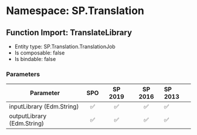 # Namespace: SP.Translation

## Function Import: TranslateLibrary

- Entity type: SP.Translation.TranslationJob
- Is composable: false
- Is bindable: false

### Parameters

Parameter | SPO | SP 2019 | SP 2016 | SP 2013
----------|:---:|:-------:|:-------:|:-------
inputLibrary (Edm.String) | ✅ | ✅ | ✅ | ✅
outputLibrary (Edm.String) | ✅ | ✅ | ✅ | ✅